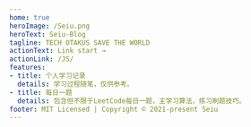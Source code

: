 ```yaml
---
home: true
heroImage: /Seiu.png
heroText: Seiu-Blog
tagline: TECH OTAKUS SAVE THE WORLD
actionText: Link start →
actionLink: /JS/
features:
- title: 个人学习记录
  details: 学习过程随笔，仅供参考。
- title: 每日一题
  details: 包含但不限于LeetCode每日一题，主学习算法，练习刷题技巧。
footer: MIT Licensed | Copyright © 2021-present Seiu
---
```

